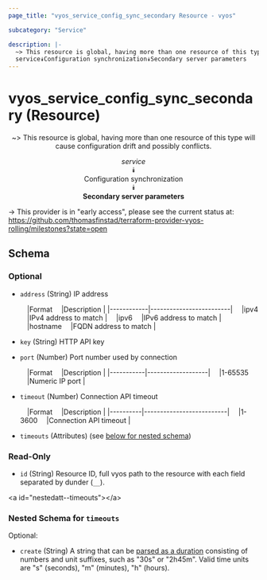 ```yaml
---
page_title: "vyos_service_config_sync_secondary Resource - vyos"

subcategory: "Service"

description: |- 
  ~> This resource is global, having more than one resource of this type will cause configuration drift and possibly conflicts.
  service⯯Configuration synchronization⯯Secondary server parameters
---
```


# vyos_service_config_sync_secondary (Resource)
<center>

~> This resource is global, having more than one resource of this type will cause configuration drift and possibly conflicts.

*service*  
⯯  
Configuration synchronization  
⯯  
**Secondary server parameters**


</center>

-> This provider is in "early access", please see the current status at: https://github.com/thomasfinstad/terraform-provider-vyos-rolling/milestones?state=open

## Schema

### Optional

- `address` (String) IP address

    &emsp;|Format    &emsp;|Description            |
    |------------|-------------------------|
    &emsp;|ipv4      &emsp;|IPv4 address to match  |
    &emsp;|ipv6      &emsp;|IPv6 address to match  |
    &emsp;|hostname  &emsp;|FQDN address to match  |
- `key` (String) HTTP API key
- `port` (Number) Port number used by connection

    &emsp;|Format   &emsp;|Description      |
    |-----------|-------------------|
    &emsp;|1-65535  &emsp;|Numeric IP port  |
- `timeout` (Number) Connection API timeout

    &emsp;|Format  &emsp;|Description             |
    |----------|--------------------------|
    &emsp;|1-3600  &emsp;|Connection API timeout  |
- `timeouts` (Attributes) (see [below for nested schema](#nestedatt--timeouts))

### Read-Only

- `id` (String) Resource ID, full vyos path to the resource with each field separated by dunder (`__`).

&lt;a id=&#34;nestedatt--timeouts&#34;&gt;&lt;/a&gt;
### Nested Schema for `timeouts`

Optional:

- `create` (String) A string that can be [parsed as a duration](https://pkg.go.dev/time#ParseDuration) consisting of numbers and unit suffixes, such as &#34;30s&#34; or &#34;2h45m&#34;. Valid time units are &#34;s&#34; (seconds), &#34;m&#34; (minutes), &#34;h&#34; (hours).  
